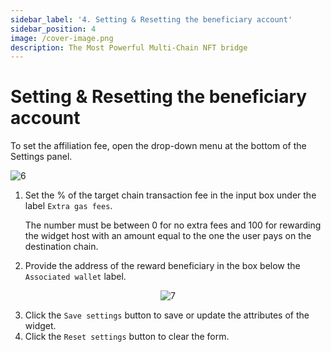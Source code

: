 ```yaml
---
sidebar_label: '4. Setting & Resetting the beneficiary account'
sidebar_position: 4
image: /cover-image.png
description: The Most Powerful Multi-Chain NFT bridge
---
```


# Setting & Resetting the beneficiary account

To set the affiliation fee, open the drop-down menu at the bottom of the Settings panel.

![6](/img/widget2/6.png)

1. Set the % of the target chain transaction fee in the input box under the label `Extra gas fees`.

    The number must be between 0 for no extra fees and 100 for rewarding the widget host with an amount equal to the one the user pays on the destination chain.

2. Provide the address of the reward beneficiary in the box below the `Associated wallet` label.

<center>

![7](/img/widget2/7.png)

</center>

3. Click the `Save settings` button to save or update the attributes of the widget.
4. Click the `Reset settings` button to clear the form.